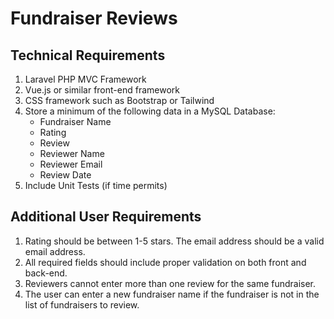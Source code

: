 
# Fundraiser Reviews

## Technical Requirements
1. Laravel PHP MVC Framework
2. Vue.js or similar front-end framework
3. CSS framework such as Bootstrap or Tailwind
4. Store a minimum of the following data in a MySQL Database:
    - Fundraiser Name
    - Rating
    - Review
    - Reviewer Name
    - Reviewer Email
    - Review Date
5. Include Unit Tests (if time permits)


## Additional User Requirements
1. Rating should be between 1-5 stars. The email address should be a valid email
address.
2. All required fields should include proper validation on both front and back-end.
3. Reviewers cannot enter more than one review for the same fundraiser.
4. The user can enter a new fundraiser name if the fundraiser is not in the list of
fundraisers to review.